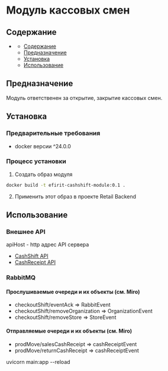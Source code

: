 # <div id="main">Модуль кассовых смен</div>

## <div id="content">Содержание</div>

- [](#main)
    - [Содержание](#content)
    - [Предназначение](#target)
    - [Установка](#install)
    - [Использование](#usage)

## <div id="target">Предназначение</div>

Модуль ответственен за открытие, закрытие кассовых смен.

## <div id="install">Установка</div>

### Предварительные требования

- docker версии ^24.0.0

### Процесс установки

1. Создать образ модуля

```bash
docker build -t efirit-cashshift-module:0.1 .
```

2. Применить этот образ в проекте Retail Backend

## <div id="usage">Использование</div>

### Внешнее API

apiHost - http адрес API сервера

- [CashShift API](usageManuals/cashshift_api.md)
- [CashReceipt API](usageManuals/cashreceipt_api.md)

### RabbitMQ

#### Прослушиваемые очереди и их объекты (см. Miro)

- checkoutShift/eventAck => RabbitEvent
- checkoutShift/removeOrganization => OrganizationEvent
- checkoutShift/removeStore => StoreEvent

#### Отправляемые очереди и их объекты (см. Miro)

- prodMove/salesCashReceipt => cashReceiptEvent
- prodMove/returnCashReceipt => cashReceiptEvent

uvicorn main:app --reload
